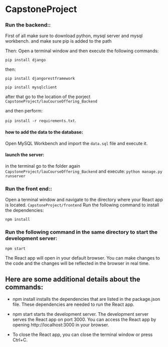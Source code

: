 # CapstoneProject

### Run the backend::
First of all make sure to download python, mysql server and mysql workbench. 
and make sure pip is added to the path

Then: 
Open a terminal window and then execute the following commands:

`pip install django`

then:  

`pip install djangorestframework`

`pip install mysqlclient`

after that go to the location of the porject `CapstoneProject/lauCourseOffering_Backend`

and then perform: 

`pip install -r requirements.txt`. 

#### how to add the data to the database: 

Open MySQL Workbench and import the `data.sql` file and execute it. 

#### launch the server: 

in the terminal go to the folder again `CapstoneProject/lauCourseOffering_Backend`
and execute: 
`python manage.py runserver`

### Run the front end::
Open a terminal window and navigate to the directory where your React app is located. `CapstoneProject/frontend`
Run the following command to install the dependencies:


`npm install`

### Run the following command in the same directory to start the development server:
`npm start`

The React app will open in your default browser. You can make changes to the code and the changes will be reflected in the browser in real time.


## Here are some additional details about the commands:


- npm install installs the dependencies that are listed in the package.json file. These dependencies are needed to run the React app.


- npm start starts the development server. The development server serves the React app on port 3000. You can access the React app by opening http://localhost:3000 in your browser.

- To close the React app, you can close the terminal window or press Ctrl+C.







